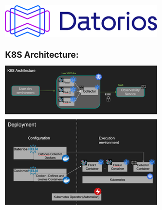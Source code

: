 [![](https://github.com/metrolinkai/Datorios/blob/main/resources/Horizontal%20Positive.png)](https://datorios.con "See The Data Behind Your Data - Data Observability for Apache Flink")

# **K8S Architecture:** 

![](https://github.com/metrolinkai/Datorios/blob/main/resources/K8S%20architecture.png)

![](https://github.com/metrolinkai/Datorios/blob/main/resources/K8S%20deployment.png)
